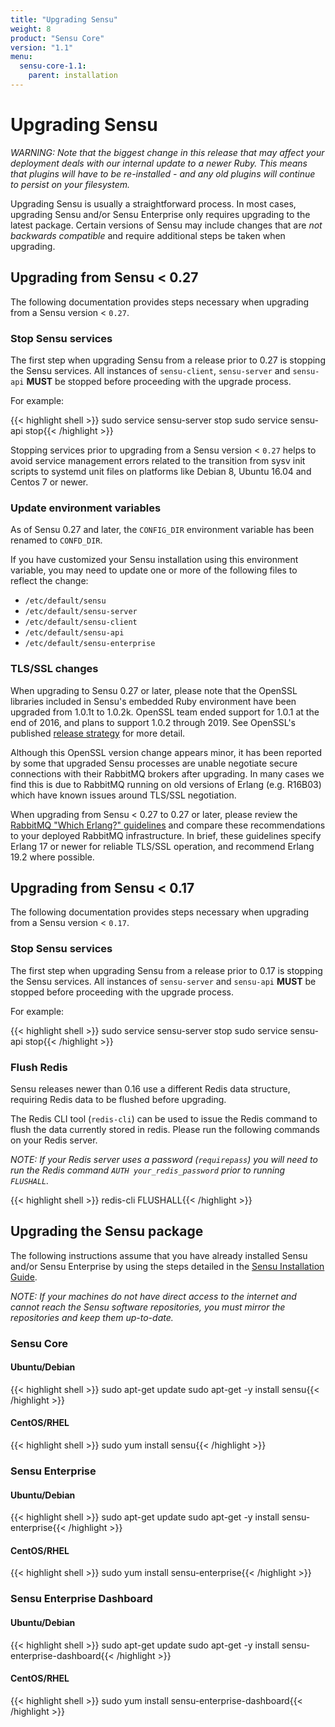 ```yaml
---
title: "Upgrading Sensu"
weight: 8
product: "Sensu Core"
version: "1.1"
menu:
  sensu-core-1.1:
    parent: installation
---
```


# Upgrading Sensu

_WARNING: Note that the biggest change in this release that may affect your
deployment deals with our internal update to a newer Ruby. This means
that plugins will have to be re-installed - and any old plugins will
continue to persist on your filesystem._

Upgrading Sensu is usually a straightforward process. In most cases,
upgrading Sensu and/or Sensu Enterprise only requires upgrading to the
latest package. Certain versions of Sensu may include changes that are
*not backwards compatible* and require additional steps be taken when
upgrading.

## Upgrading from Sensu < 0.27

The following documentation provides steps necessary when upgrading
from a Sensu version < `0.27`.

### Stop Sensu services

The first step when upgrading Sensu from a release prior to 0.27 is
stopping the Sensu services. All instances of `sensu-client`,
`sensu-server` and `sensu-api` **MUST** be stopped before proceeding
with the upgrade process.

For example:

{{< highlight shell >}}
sudo service sensu-server stop
sudo service sensu-api stop{{< /highlight >}}

Stopping services prior to upgrading from a Sensu version < `0.27`
helps to avoid service management errors related to the transition
from sysv init scripts to systemd unit files on platforms like Debian
8, Ubuntu 16.04 and Centos 7 or newer.

### Update environment variables

As of Sensu 0.27 and later, the `CONFIG_DIR` environment variable has been
renamed to `CONFD_DIR`.

If you have customized your Sensu installation using this environment variable,
you may need to update one or more of the following files to reflect the change:

  *  `/etc/default/sensu`
  *  `/etc/default/sensu-server`
  *  `/etc/default/sensu-client`
  *  `/etc/default/sensu-api`
  *  `/etc/default/sensu-enterprise`

### TLS/SSL changes

When upgrading to Sensu 0.27 or later, please note that the OpenSSL libraries
included in Sensu's embedded Ruby environment have been upgraded from 1.0.1t to
1.0.2k. OpenSSL team ended support for 1.0.1 at the end of 2016, and plans to
support 1.0.2 through 2019. See OpenSSL's published [release
strategy][openssl-release-strat] for more detail.

Although this OpenSSL version change appears minor, it has been reported by some
that upgraded Sensu processes are unable negotiate secure connections with their
RabbitMQ brokers after upgrading. In many cases we find this is due to RabbitMQ
running on old versions of Erlang (e.g. R16B03) which have known issues around
TLS/SSL negotiation.

When upgrading from Sensu < 0.27 to 0.27 or later, please review the [RabbitMQ
"Which Erlang?" guidelines][which-erlang] and compare these recommendations to
your deployed RabbitMQ infrastructure. In brief, these guidelines specify Erlang
17 or newer for reliable TLS/SSL operation, and recommend Erlang 19.2 where
possible.

## Upgrading from Sensu < 0.17

The following documentation provides steps necessary when upgrading
from a Sensu version < `0.17`.

### Stop Sensu services

The first step when upgrading Sensu from a release prior to 0.17 is
stopping the Sensu services. All instances of `sensu-server` and
`sensu-api` **MUST** be stopped before proceeding with the upgrade
process.

For example:

{{< highlight shell >}}
sudo service sensu-server stop
sudo service sensu-api stop{{< /highlight >}}

### Flush Redis

Sensu releases newer than 0.16 use a different Redis data structure,
requiring Redis data to be flushed before upgrading.

The Redis CLI tool (`redis-cli`) can be used to issue the Redis
command to flush the data currently stored in redis. Please run the
following commands on your Redis server.

_NOTE: If your Redis server uses a password (`requirepass`) you will
need to run the Redis command `AUTH your_redis_password` prior to
running `FLUSHALL`._

{{< highlight shell >}}
redis-cli
FLUSHALL{{< /highlight >}}

## Upgrading the Sensu package

The following instructions assume that you have already installed
Sensu and/or Sensu Enterprise by using the steps detailed in the
[Sensu Installation Guide](overview).

_NOTE: If your machines do not have direct access to the internet and
cannot reach the Sensu software repositories, you must mirror the
repositories and keep them up-to-date._

### Sensu Core

#### Ubuntu/Debian

{{< highlight shell >}}
sudo apt-get update
sudo apt-get -y install sensu{{< /highlight >}}

#### CentOS/RHEL

{{< highlight shell >}}
sudo yum install sensu{{< /highlight >}}

### Sensu Enterprise

#### Ubuntu/Debian

{{< highlight shell >}}
sudo apt-get update
sudo apt-get -y install sensu-enterprise{{< /highlight >}}

#### CentOS/RHEL

{{< highlight shell >}}
sudo yum install sensu-enterprise{{< /highlight >}}

### Sensu Enterprise Dashboard

#### Ubuntu/Debian

{{< highlight shell >}}
sudo apt-get update
sudo apt-get -y install sensu-enterprise-dashboard{{< /highlight >}}

#### CentOS/RHEL

{{< highlight shell >}}
sudo yum install sensu-enterprise-dashboard{{< /highlight >}}

[openssl-release-strat]: https://www.openssl.org/policies/releasestrat.html
[which-erlang]: https://www.rabbitmq.com/which-erlang.html